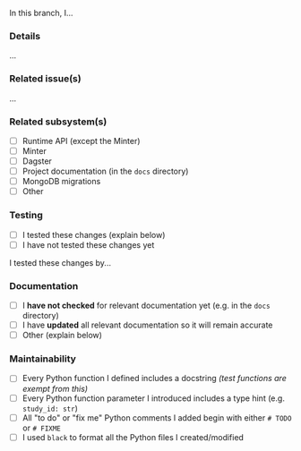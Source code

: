 <!-- 
    1. Summary (required)

    Summarize the changes you made on this branch (e.g. "In this branch, I...").
    This is typically a more detailed restatement of the PR title.

    Example: "In this branch, I updated the `/studies/{study_id}` endpoint
              so it returns an HTTP 404 response when the specified study
              does not exist."
-->

In this branch, I...

### Details

<!-- 
    2. Details (optional)

    Provide additional information you think readers will find useful. Readers include
    PR reviewers, release note authors, app debuggers, and your future self. Additional
    information might include motivation, rationale, and a description of previous behavior.

    Example: "It previously returned an HTTP 404 response
              and an empty JSON object."
-->

...

### Related issue(s)

<!-- 
    3. Related issue(s) (optional)

    Link to any GitHub issue(s) this branch was designed to resolve.

    Example: "Fixes #12345"
-->

...

### Related subsystem(s)

<!--
    4. Related subsystem(s) (required)

    Mark the checkbox next to each subsystem related to the changes in this branch.
    This information might factor into your choice of PR reviewer(s).

    Example: If you modified the `/studies/{study_id}` API endpoint,
             mark the checkbox next to "Runtime API (except the Minter)".
-->

- [ ] Runtime API (except the Minter)
- [ ] Minter
- [ ] Dagster
- [ ] Project documentation (in the `docs` directory)
- [ ] MongoDB migrations
- [ ] Other

### Testing

<!-- 
    5. Testing (required)

    Indicate whether you have already tested the changes this branch contains; and, if so, how
    someone other than you can test them. That may involve attaching example files or ad hoc
    test instructions.

    Example: "I tested these changes by adding a pytest test that ensures the database does not
              contain a Study whose ID is `foo`, then submits an HTTP request to `/studies/foo`
              and confirms the response status is 404."
-->

- [ ] I tested these changes (explain below)
- [ ] I have not tested these changes yet

I tested these changes by...

### Documentation

<!--
    6. Documentation (required)

    Indicate whether, in this branch, you have updated all documentation that would
    otherwise become inaccurate if this branch were to be merged in.
-->

- [ ] I **have not checked** for relevant documentation yet (e.g. in the `docs` directory)
- [ ] I have **updated** all relevant documentation so it will remain accurate
- [ ] Other (explain below)

### Maintainability

<!--
    7. Maintainability (required)

    Indicate whether you have done each of these things that can make code easier to maintain,
    whether by others or by your future self.
-->

- [ ] Every Python function I defined includes a docstring _(test functions are exempt from this)_
- [ ] Every Python function parameter I introduced includes a type hint (e.g. `study_id: str`)
- [ ] All "to do" or "fix me" Python comments I added begin with either `# TODO` or `# FIXME`
- [ ] I used `black` to format all the Python files I created/modified
